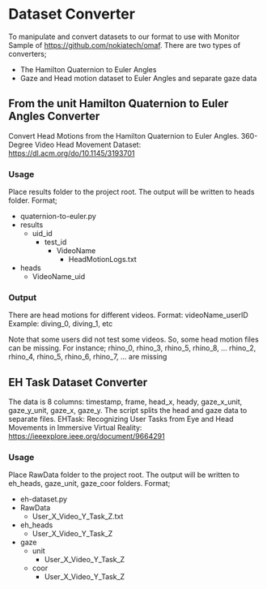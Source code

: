 # Dataset Converter
To manipulate and convert datasets to our format to use with Monitor Sample of https://github.com/nokiatech/omaf.
There are two types of converters;
- The Hamilton Quaternion to Euler Angles
- Gaze and Head motion dataset to Euler Angles and separate gaze data


## From the unit Hamilton Quaternion to Euler Angles Converter
Convert Head Motions from the Hamilton Quaternion to Euler Angles.
360-Degree Video Head Movement Dataset: https://dl.acm.org/do/10.1145/3193701

### Usage
Place results folder to the project root. The output will be written to heads folder.
Format;
- quaternion-to-euler.py
- results
  - uid_id
    - test_id
      - VideoName
        - HeadMotionLogs.txt
- heads
  - VideoName_uid

### Output
There are head motions for different videos. 
Format: videoName_userID 
Example: diving_0, diving_1, etc

Note that some users did not test some videos.
So, some head motion files can be missing.
For instance;
rhino_0, rhino_3, rhino_5, rhino_8, ...
rhino_2, rhino_4, rhino_5, rhino_6, rhino_7, ... are missing

## EH Task Dataset Converter
The data is 8 columns: timestamp, frame, head_x, heady, gaze_x_unit, gaze_y_unit, gaze_x, gaze_y. The script splits the head and gaze data to separate files. 
EHTask: Recognizing User Tasks from Eye and Head Movements in Immersive Virtual Reality: https://ieeexplore.ieee.org/document/9664291

### Usage
Place RawData folder to the project root. The output will be written to eh_heads, gaze_unit, gaze_coor folders.
Format;
- eh-dataset.py
- RawData
  - User_X_Video_Y_Task_Z.txt
- eh_heads
  - User_X_Video_Y_Task_Z
- gaze
  - unit
    - User_X_Video_Y_Task_Z
  - coor
    - User_X_Video_Y_Task_Z